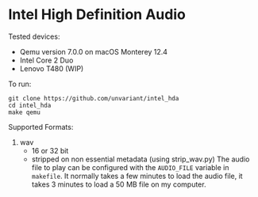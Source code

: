 # Intel High Definition Audio
Tested devices:
- Qemu version 7.0.0 on macOS Monterey 12.4
- Intel Core 2 Duo
- Lenovo T480 (WIP)

To run:
```
git clone https://github.com/unvariant/intel_hda
cd intel_hda
make qemu
```

Supported Formats:
1. wav
    - 16 or 32 bit
    - stripped on non essential metadata (using strip_wav.py)
The audio file to play can be configured with the `AUDIO_FILE` variable in `makefile`.
It normally takes a few minutes to load the audio file, it takes 3 minutes to load a 50 MB file on my computer.